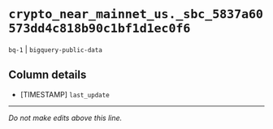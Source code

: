 # `crypto_near_mainnet_us._sbc_5837a60573dd4c818b90c1bf1d1ec0f6`
`bq-1` | `bigquery-public-data`

## Column details
* [TIMESTAMP] `last_update`

-------------------------------------------------------------------------------
*Do not make edits above this line.*

